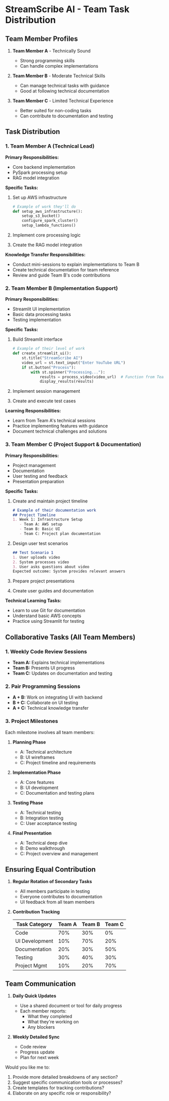 # StreamScribe AI - Team Task Distribution

## Team Member Profiles
1. **Team Member A** - Technically Sound
   - Strong programming skills
   - Can handle complex implementations

2. **Team Member B** - Moderate Technical Skills
   - Can manage technical tasks with guidance
   - Good at following technical documentation

3. **Team Member C** - Limited Technical Experience
   - Better suited for non-coding tasks
   - Can contribute to documentation and testing

## Task Distribution

### 1. Team Member A (Technical Lead)
**Primary Responsibilities:**
- Core backend implementation
- PySpark processing setup
- RAG model integration

**Specific Tasks:**
1. Set up AWS infrastructure
   ```python
   # Example of work they'll do
   def setup_aws_infrastructure():
       setup_s3_bucket()
       configure_spark_cluster()
       setup_lambda_functions()
   ```

2. Implement core processing logic
3. Create the RAG model integration

**Knowledge Transfer Responsibilities:**
- Conduct mini-sessions to explain implementations to Team B
- Create technical documentation for team reference
- Review and guide Team B's code contributions

### 2. Team Member B (Implementation Support)
**Primary Responsibilities:**
- Streamlit UI implementation
- Basic data processing tasks
- Testing implementation

**Specific Tasks:**
1. Build Streamlit interface
   ```python
   # Example of their level of work
   def create_streamlit_ui():
       st.title("StreamScribe AI")
       video_url = st.text_input("Enter YouTube URL")
       if st.button("Process"):
           with st.spinner("Processing..."):
               results = process_video(video_url)  # Function from Team A
               display_results(results)
   ```

2. Implement session management
3. Create and execute test cases

**Learning Responsibilities:**
- Learn from Team A's technical sessions
- Practice implementing features with guidance
- Document technical challenges and solutions

### 3. Team Member C (Project Support & Documentation)
**Primary Responsibilities:**
- Project management
- Documentation
- User testing and feedback
- Presentation preparation

**Specific Tasks:**
1. Create and maintain project timeline
   ```markdown
   # Example of their documentation work
   ## Project Timeline
   1. Week 1: Infrastructure Setup
      - Team A: AWS setup
      - Team B: Basic UI
      - Team C: Project plan documentation
   ```

2. Design user test scenarios
   ```markdown
   ## Test Scenario 1
   1. User uploads video
   2. System processes video
   3. User asks questions about video
   Expected outcome: System provides relevant answers
   ```

3. Prepare project presentations
4. Create user guides and documentation

**Technical Learning Tasks:**
- Learn to use Git for documentation
- Understand basic AWS concepts
- Practice using Streamlit for testing

## Collaborative Tasks (All Team Members)

### 1. Weekly Code Review Sessions
- **Team A:** Explains technical implementations
- **Team B:** Presents UI progress
- **Team C:** Updates on documentation and testing

### 2. Pair Programming Sessions
- **A + B:** Work on integrating UI with backend
- **B + C:** Collaborate on UI testing
- **A + C:** Technical knowledge transfer

### 3. Project Milestones
Each milestone involves all team members:
1. **Planning Phase**
   - A: Technical architecture
   - B: UI wireframes
   - C: Project timeline and requirements

2. **Implementation Phase**
   - A: Core features
   - B: UI development
   - C: Documentation and testing plans

3. **Testing Phase**
   - A: Technical testing
   - B: Integration testing
   - C: User acceptance testing

4. **Final Presentation**
   - A: Technical deep dive
   - B: Demo walkthrough
   - C: Project overview and management

## Ensuring Equal Contribution

1. **Regular Rotation of Secondary Tasks**
   - All members participate in testing
   - Everyone contributes to documentation
   - UI feedback from all team members

2. **Contribution Tracking**

   | Task Category    | Team A | Team B | Team C |
   |------------------|--------|--------|--------|
   | Code             | 70%    | 30%    | 0%     |
   | UI Development   | 10%    | 70%    | 20%    |
   | Documentation    | 20%    | 30%    | 50%    |
   | Testing          | 30%    | 40%    | 30%    |
   | Project Mgmt     | 10%    | 20%    | 70%    |

## Team Communication

1. **Daily Quick Updates**
   - Use a shared document or tool for daily progress
   - Each member reports:
     - What they completed
     - What they're working on
     - Any blockers

2. **Weekly Detailed Sync**
   - Code review
   - Progress update
   - Plan for next week

Would you like me to:
1. Provide more detailed breakdowns of any section?
2. Suggest specific communication tools or processes?
3. Create templates for tracking contributions?
4. Elaborate on any specific role or responsibility?